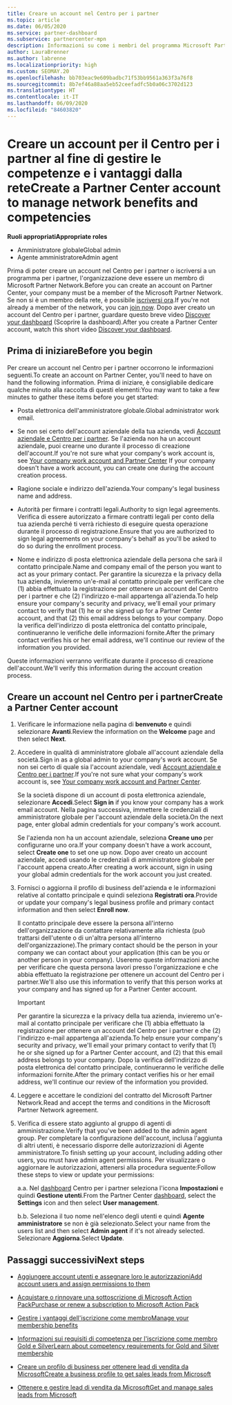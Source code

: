 ```yaml
---
title: Creare un account nel Centro per i partner
ms.topic: article
ms.date: 06/05/2020
ms.service: partner-dashboard
ms.subservice: partnercenter-mpn
description: Informazioni su come i membri del programma Microsoft Partner Network possono creare un account per il Centro per i partner al fine di gestire le competenze e i vantaggi offerti dalla rete.
author: LauraBrenner
ms.author: labrenne
ms.localizationpriority: high
ms.custom: SEOMAY.20
ms.openlocfilehash: bb703eac9e609badbc71f53bb9561a363f3a76f8
ms.sourcegitcommit: 8b7ef46a88aa5eb52ceefadfc5b0a06c3702d123
ms.translationtype: HT
ms.contentlocale: it-IT
ms.lasthandoff: 06/09/2020
ms.locfileid: "84603820"
---
```

# <a name="create-a-partner-center-account-to-manage-network-benefits-and-competencies"></a><span data-ttu-id="e30e2-103">Creare un account per il Centro per i partner al fine di gestire le competenze e i vantaggi dalla rete</span><span class="sxs-lookup"><span data-stu-id="e30e2-103">Create a Partner Center account to manage network benefits and competencies</span></span>

<span data-ttu-id="e30e2-104">**Ruoli appropriati**</span><span class="sxs-lookup"><span data-stu-id="e30e2-104">**Appropriate roles**</span></span>

- <span data-ttu-id="e30e2-105">Amministratore globale</span><span class="sxs-lookup"><span data-stu-id="e30e2-105">Global admin</span></span>
- <span data-ttu-id="e30e2-106">Agente amministratore</span><span class="sxs-lookup"><span data-stu-id="e30e2-106">Admin agent</span></span>

<span data-ttu-id="e30e2-107">Prima di poter creare un account nel Centro per i partner o iscriversi a un programma per i partner, l'organizzazione deve essere un membro di Microsoft Partner Network.</span><span class="sxs-lookup"><span data-stu-id="e30e2-107">Before you can create an account on Partner Center, your company must be a member of the Microsoft Partner Network.</span></span> <span data-ttu-id="e30e2-108">Se non si è un membro della rete, è possibile [iscriversi ora](https://partner.microsoft.com/commercial#).</span><span class="sxs-lookup"><span data-stu-id="e30e2-108">If you're not already a member of the network, you can [join now](https://partner.microsoft.com/commercial#).</span></span> <span data-ttu-id="e30e2-109">Dopo aver creato un account del Centro per i partner, guardare questo breve video [Discover your dashboard](https://vimeo.com/290338211) (Scoprire la dashboard).</span><span class="sxs-lookup"><span data-stu-id="e30e2-109">After you create a Partner Center account, watch this short video [Discover your dashboard](https://vimeo.com/290338211).</span></span>

## <a name="before-you-begin"></a><span data-ttu-id="e30e2-110">Prima di iniziare</span><span class="sxs-lookup"><span data-stu-id="e30e2-110">Before you begin</span></span>

<span data-ttu-id="e30e2-111">Per creare un account nel Centro per i partner occorrono le informazioni seguenti.</span><span class="sxs-lookup"><span data-stu-id="e30e2-111">To create an account on Partner Center, you'll need to have on hand the following information.</span></span> <span data-ttu-id="e30e2-112">Prima di iniziare, è consigliabile dedicare qualche minuto alla raccolta di questi elementi:</span><span class="sxs-lookup"><span data-stu-id="e30e2-112">You may want to take a few minutes to gather these items before you get started:</span></span>

-   <span data-ttu-id="e30e2-113">Posta elettronica dell'amministratore globale.</span><span class="sxs-lookup"><span data-stu-id="e30e2-113">Global administrator work email.</span></span>

-   <span data-ttu-id="e30e2-114">Se non sei certo dell'account aziendale della tua azienda, vedi [Account aziendale e Centro per i partner](azure-active-directory-tenants-and-partner-center.md). Se l'azienda non ha un account aziendale, puoi crearne uno durante il processo di creazione dell'account.</span><span class="sxs-lookup"><span data-stu-id="e30e2-114">If you're not sure what your company's work account is, see [Your company work account and Partner Center](azure-active-directory-tenants-and-partner-center.md) If your company doesn't have a work account, you can create one during the account creation process.</span></span> 

-   <span data-ttu-id="e30e2-115">Ragione sociale e indirizzo dell'azienda.</span><span class="sxs-lookup"><span data-stu-id="e30e2-115">Your company's legal business name and address.</span></span>  

-   <span data-ttu-id="e30e2-116">Autorità per firmare i contratti legali.</span><span class="sxs-lookup"><span data-stu-id="e30e2-116">Authority to sign legal agreements.</span></span> <span data-ttu-id="e30e2-117">Verifica di essere autorizzato a firmare contratti legali per conto della tua azienda perché ti verrà richiesto di eseguire questa operazione durante il processo di registrazione.</span><span class="sxs-lookup"><span data-stu-id="e30e2-117">Ensure that you are authorized to sign legal agreements on your company's behalf as you'll be asked to do so during the enrollment process.</span></span>

-   <span data-ttu-id="e30e2-118">Nome e indirizzo di posta elettronica aziendale della persona che sarà il contatto principale.</span><span class="sxs-lookup"><span data-stu-id="e30e2-118">Name and company email of the person you want to act as your primary contact.</span></span> <span data-ttu-id="e30e2-119">Per garantire la sicurezza e la privacy della tua azienda, invieremo un'e-mail al contatto principale per verificare che (1) abbia effettuato la registrazione per ottenere un account del Centro per i partner e che (2) l'indirizzo e-mail appartenga all'azienda.</span><span class="sxs-lookup"><span data-stu-id="e30e2-119">To help ensure your company's security and privacy, we'll email your primary contact to verify that (1) he or she signed up for a Partner Center account, and that (2) this email address belongs to your company.</span></span> <span data-ttu-id="e30e2-120">Dopo la verifica dell'indirizzo di posta elettronica del contatto principale, continueranno le verifiche delle informazioni fornite.</span><span class="sxs-lookup"><span data-stu-id="e30e2-120">After the primary contact verifies his or her email address, we'll continue our review of the information you provided.</span></span>

<span data-ttu-id="e30e2-121">Queste informazioni verranno verificate durante il processo di creazione dell'account.</span><span class="sxs-lookup"><span data-stu-id="e30e2-121">We'll verify this information during the account creation process.</span></span> 
 
## <a name="create-a-partner-center-account"></a><span data-ttu-id="e30e2-122">Creare un account nel Centro per i partner</span><span class="sxs-lookup"><span data-stu-id="e30e2-122">Create a Partner Center account</span></span>

1.  <span data-ttu-id="e30e2-123">Verificare le informazione nella pagina di **benvenuto** e quindi selezionare **Avanti**.</span><span class="sxs-lookup"><span data-stu-id="e30e2-123">Review the information on the **Welcome** page and then select **Next**.</span></span>

2.  <span data-ttu-id="e30e2-124">Accedere in qualità di amministratore globale all'account aziendale della società.</span><span class="sxs-lookup"><span data-stu-id="e30e2-124">Sign in as a global admin to your company's work account.</span></span> <span data-ttu-id="e30e2-125">Se non sei certo di quale sia l'account aziendale, vedi [Account aziendale e Centro per i partner](azure-active-directory-tenants-and-partner-center.md).</span><span class="sxs-lookup"><span data-stu-id="e30e2-125">If you're not sure what your company's work account   is, see [Your company work account and Partner Center](azure-active-directory-tenants-and-partner-center.md).</span></span>

    <span data-ttu-id="e30e2-126">Se la società dispone di un account di posta elettronica aziendale, selezionare **Accedi**.</span><span class="sxs-lookup"><span data-stu-id="e30e2-126">Select **Sign in** if you know your company has a work email account.</span></span> <span data-ttu-id="e30e2-127">Nella pagina successiva, immettere le credenziali di amministratore globale per l'account aziendale della società.</span><span class="sxs-lookup"><span data-stu-id="e30e2-127">On the next page, enter global admin credentials for your company's work account.</span></span> 

    <span data-ttu-id="e30e2-128">Se l'azienda non ha un account aziendale, seleziona **Creane uno** per configurarne uno ora.</span><span class="sxs-lookup"><span data-stu-id="e30e2-128">If your company doesn't have a work account, select **Create one** to set one up now.</span></span> <span data-ttu-id="e30e2-129">Dopo aver creato un account aziendale, accedi usando le credenziali di amministratore globale per l'account appena creato.</span><span class="sxs-lookup"><span data-stu-id="e30e2-129">After creating a work account, sign in using your global admin credentials for the work account you just created.</span></span>

3.  <span data-ttu-id="e30e2-130">Fornisci o aggiorna il profilo di business dell'azienda e le informazioni relative al contatto principale e quindi seleziona **Registrati ora**.</span><span class="sxs-lookup"><span data-stu-id="e30e2-130">Provide or update your company's legal business profile and primary contact information and then select **Enroll now**.</span></span> 

    <span data-ttu-id="e30e2-131">Il contatto principale deve essere la persona all'interno dell'organizzazione da contattare relativamente alla richiesta (può trattarsi dell'utente o di un'altra persona all'interno dell'organizzazione).</span><span class="sxs-lookup"><span data-stu-id="e30e2-131">The primary contact should be the person in your company we can contact about your application (this can be you or another person in your company).</span></span> <span data-ttu-id="e30e2-132">Useremo queste informazioni anche per verificare che questa persona lavori presso l'organizzazione e che abbia effettuato la registrazione per ottenere un account del Centro per i partner.</span><span class="sxs-lookup"><span data-stu-id="e30e2-132">We'll also use this information to verify that this person works at your company and has signed up for a Partner Center account.</span></span>

    > [!IMPORTANT]  
    > <span data-ttu-id="e30e2-133">Per garantire la sicurezza e la privacy della tua azienda, invieremo un'e-mail al contatto principale per verificare che (1) abbia effettuato la registrazione per ottenere un account del Centro per i partner e che (2) l'indirizzo e-mail appartenga all'azienda.</span><span class="sxs-lookup"><span data-stu-id="e30e2-133">To help ensure your company's security and privacy, we'll email your primary contact to verify that (1) he or she signed up for a Partner Center account, and (2) that this email address belongs to your company.</span></span> <span data-ttu-id="e30e2-134">Dopo la verifica dell'indirizzo di posta elettronica del contatto principale, continueranno le verifiche delle informazioni fornite.</span><span class="sxs-lookup"><span data-stu-id="e30e2-134">After the primary contact verifies his or her email address, we'll continue our review of the information you provided.</span></span>

4.  <span data-ttu-id="e30e2-135">Leggere e accettare le condizioni del contratto del Microsoft Partner Network.</span><span class="sxs-lookup"><span data-stu-id="e30e2-135">Read and accept the terms and conditions in the Microsoft Partner Network agreement.</span></span> 

5.  <span data-ttu-id="e30e2-136">Verifica di essere stato aggiunto al gruppo di agenti di amministrazione.</span><span class="sxs-lookup"><span data-stu-id="e30e2-136">Verify that you've been added to the admin agent group.</span></span> <span data-ttu-id="e30e2-137">Per completare la configurazione dell'account, inclusa l'aggiunta di altri utenti, è necessario disporre delle autorizzazioni di Agente amministratore.</span><span class="sxs-lookup"><span data-stu-id="e30e2-137">To finish setting up your account, including adding other users, you must have admin agent permissions.</span></span> <span data-ttu-id="e30e2-138">Per visualizzare o aggiornare le autorizzazioni, attenersi alla procedura seguente:</span><span class="sxs-lookup"><span data-stu-id="e30e2-138">Follow these steps to view or update your permissions:</span></span>

    <span data-ttu-id="e30e2-139">a.</span><span class="sxs-lookup"><span data-stu-id="e30e2-139">a.</span></span> <span data-ttu-id="e30e2-140">Nel [dashboard](https://partner.microsoft.com/dashboard/home**) Centro per i partner seleziona l'icona **Impostazioni** e quindi **Gestione utenti**.</span><span class="sxs-lookup"><span data-stu-id="e30e2-140">From the Partner Center [dashboard](https://partner.microsoft.com/dashboard/home**), select the **Settings** icon and then select **User management**.</span></span>  

    <span data-ttu-id="e30e2-141">b.</span><span class="sxs-lookup"><span data-stu-id="e30e2-141">b.</span></span> <span data-ttu-id="e30e2-142">Seleziona il tuo nome nell'elenco degli utenti e quindi **Agente amministratore** se non è già selezionato.</span><span class="sxs-lookup"><span data-stu-id="e30e2-142">Select your name from the users list and then select **Admin agent** if it's not already selected.</span></span> <span data-ttu-id="e30e2-143">Selezionare **Aggiorna**.</span><span class="sxs-lookup"><span data-stu-id="e30e2-143">Select **Update**.</span></span>  

## <a name="next-steps"></a><span data-ttu-id="e30e2-144">Passaggi successivi</span><span class="sxs-lookup"><span data-stu-id="e30e2-144">Next steps</span></span>

-   [<span data-ttu-id="e30e2-145">Aggiungere account utenti e assegnare loro le autorizzazioni</span><span class="sxs-lookup"><span data-stu-id="e30e2-145">Add account users and assign permissions to them</span></span>](create-user-accounts-and-set-permissions.md)

-   [<span data-ttu-id="e30e2-146">Acquistare o rinnovare una sottoscrizione di Microsoft Action Pack</span><span class="sxs-lookup"><span data-stu-id="e30e2-146">Purchase or renew a subscription to Microsoft Action Pack</span></span>](mpn-get-action-pack.md)

-   [<span data-ttu-id="e30e2-147">Gestire i vantaggi dell'iscrizione come membro</span><span class="sxs-lookup"><span data-stu-id="e30e2-147">Manage your membership benefits</span></span>](manage-your-partner-network-benefits.md)

-   [<span data-ttu-id="e30e2-148">Informazioni sui requisiti di competenza per l'iscrizione come membro Gold e Silver</span><span class="sxs-lookup"><span data-stu-id="e30e2-148">Learn about competency requirements for Gold and Silver membership</span></span>](https://partner.microsoft.com/membership/competencies)

-   [<span data-ttu-id="e30e2-149">Creare un profilo di business per ottenere lead di vendita da Microsoft</span><span class="sxs-lookup"><span data-stu-id="e30e2-149">Create a business profile to get sales leads from Microsoft</span></span>](create-a-marketing-profile.md)

-   [<span data-ttu-id="e30e2-150">Ottenere e gestire lead di vendita da Microsoft</span><span class="sxs-lookup"><span data-stu-id="e30e2-150">Get and manage sales leads from Microsoft</span></span>](responding-to-referrals.md)